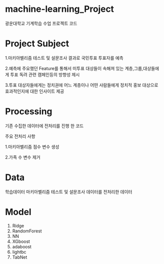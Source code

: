 # machine-learning_Project
광운대학교 기계학습 수업 프로젝트 코드



# Project Subject

1.마키아벨리즘 테스트 및 설문조사 결과로 국민투표 투표자를 예측


2.예측에 주요했던 Feature를 통해서 미투표 대상들이 속해져 있는 계층,그룹,대상들에게 투표 독려 관련 캠페인등의 방향성 제시 


3.투표 대상자들에게는 정치권에 어느 계층이나 어떤 사람들에게 정치적 홍보 대상으로 효과적인지에 대한 인사이트 제공

# Processing

기존 수집한 데이터에 전처리를 진행 한 코드

주요 전처리 사항

1.마키아벨리즘 점수 변수 생성

2.가족 수 변수 제거


# Data

학습데이터 마키아벨리즘 테스트 및 설문조사 데이터를 전처리한 데이터



# Model

1. Ridge 
2. RandomForest
3. NN
4. XGboost
5. adaboost
6. lightbc
7. TabNet

